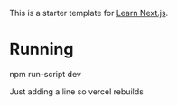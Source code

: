This is a starter template for [Learn Next.js](https://nextjs.org/learn).

# Running

npm run-script dev

Just adding a line so vercel rebuilds
